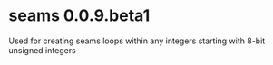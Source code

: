 # seams 0.0.9.beta1
Used for creating seams loops within any integers starting with 8-bit unsigned integers